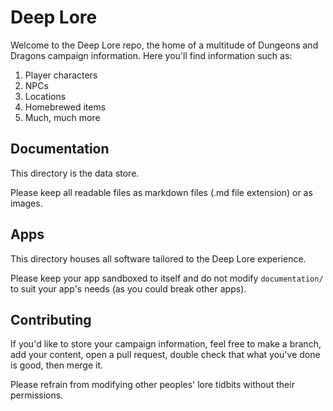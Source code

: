 # Deep Lore

Welcome to the Deep Lore repo, the home of a multitude of Dungeons and Dragons campaign information. Here you'll find information such as:
1. Player characters
2. NPCs
3. Locations
4. Homebrewed items
5. Much, much more

## Documentation

This directory is the data store.

Please keep all readable files as markdown files (.md file extension) or as images.

## Apps

This directory houses all software tailored to the Deep Lore experience.

Please keep your app sandboxed to itself and do not modify `documentation/` to suit your app's needs (as you could break other apps).

## Contributing

If you'd like to store your campaign information, feel free to make a branch, add your content, open a pull request, double check that what you've done is good, then merge it.

Please refrain from modifying other peoples' lore tidbits without their permissions.

